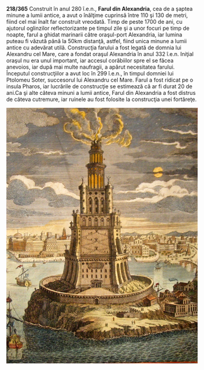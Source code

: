 **218/365** Construit în anul 280 î.e.n., **Farul din Alexandria**, cea de a şaptea minune a lumii antice, a avut o înălţime cuprinsă între 110 şi 130 de metri, fiind cel mai înalt far construit vreodată. Timp de peste 1700 de ani, cu ajutorul oglinzilor reflectorizante pe timpul zile şi a unor focuri pe timp de noapte, farul a ghidat marinarii către oraşul-port Alexandria, iar lumina puteau fi văzută până la 50km distanţă, astfel, fiind unica minune a lumii antice cu adevărat utilă. Construcţia farului a fost legată de domnia lui Alexandru cel Mare, care a fondat oraşul Alexandria în anul 332 î.e.n. Iniţial oraşul nu era unul important, iar accesul corăbiilor spre el se făcea anevoios, iar după mai multe naufragii, a apărut necesitatea farului. Începutul construcţiilor a avut loc în 299 î.e.n., în timpul domniei lui Ptolomeu Soter, succesorul lui Alexandru cel Mare. Farul a fost ridicat pe o insula Pharos, iar lucrările de construcţie se estimează că ar fi durat 20 de ani.Ca şi alte câteva minuni a lumii antice, Farul din Alexandria a fost distrus de câteva cutremure, iar ruinele au fost folosite la construcţia unei fortăreţe.


![Farul din Alexandria](image-1.jpg)
